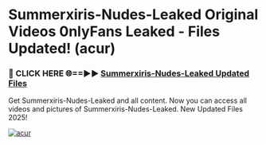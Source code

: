 # Summerxiris-Nudes-Leaked Original Videos 0nlyFans Leaked - Files Updated! (acur)

<h3>🔴 CLICK HERE 🌐==►► <a href="https://tinyurl.com/52m3yx9h" rel="nofollow">Summerxiris-Nudes-Leaked Updated Files</a></h3>

Get Summerxiris-Nudes-Leaked and all content. Now you can access all videos and pictures of Summerxiris-Nudes-Leaked. New Updated Files 2025!

[![acur](https://i.imgur.com/TnHtlc8.gif)](https://tinyurl.com/52m3yx9h)
